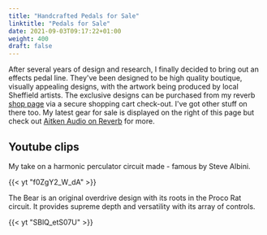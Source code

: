 ```yaml
---
title: "Handcrafted Pedals for Sale"
linktitle: "Pedals for Sale"
date: 2021-09-03T09:17:22+01:00
weight: 400
draft: false
---
```


After several years of design and research, I finally decided to bring out an effects pedal line. They've been designed to be high quality boutique, visually appealing designs, with the artwork being produced by local Sheffield artists. The exclusive designs can be purchased from my reverb [shop page](https://reverb.com/uk/shop/aitken-audio) via a secure shopping cart check-out. I've got other stuff on there too. My latest gear for sale is displayed on the right of this page but check out [Aitken Audio on Reverb](https://reverb.com/uk/shop/aitken-audio) for more.

## Youtube clips

My take on a harmonic perculator circuit made - famous by Steve Albini.

{{< yt "f0ZgY2_W_dA" >}}

The Bear is an original overdrive design with its roots in the Proco Rat circuit. It provides supreme depth and versatility with its array of controls.

{{< yt "SBlQ_etS07U" >}}
